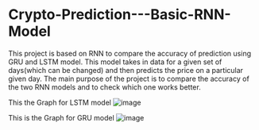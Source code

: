 # Crypto-Prediction---Basic-RNN-Model
This project is based on RNN to compare the accuracy of prediction using GRU and LSTM model.
This model takes in data for a given set of days(which can be changed) and then predicts the price on a particular given day.
The main purpose of the project is to compare the accuracy of the two RNN models and to check which one works better.


This the Graph for LSTM model
![image](https://user-images.githubusercontent.com/70054173/184388495-ab7cf9c4-1d7c-4754-94bb-cd45b17a62cb.png)


This is the Graph for GRU model
![image](https://user-images.githubusercontent.com/70054173/184388379-304837a0-20f8-4b2f-8809-def0a3733233.png)

